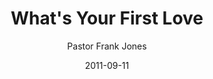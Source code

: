 ---
lunr: "true"
title: "What's Your First Love"
author: "Pastor Frank Jones"
postDate: "09-11-2011"
date: 2011-09-11
category: "sermons"
slug: "2011/09/WhatsYourFirstLove"
icon: microphone
audioLink: "WhatsYourFirstLove"
tags: [first love]
mp3: "WhatsYourFirstLove/09112011.mp3"
ogg: "WhatsYourFirstLove/09112011.ogg"
linkurl: "https://archive.org/download/WhatsYourFirstLove/WhatsYourFirstLove_files.xml"
ipath: "https://archive.org/download/WhatsYourFirstLove/09112011.mp3"
layout: sermon.html
---